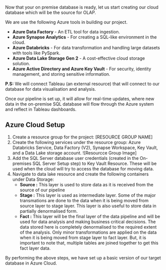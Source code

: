 Now that your on premise database is ready, let us start creating our cloud database which will be the source for OLAP.

We are use the following Azure tools in building our project.

- **Azure Data Factory** - An ETL tool for data ingestion.
- **Azure Synapse Analytics** - For creating a SQL-like environment in the cloud.
- **Azure Databricks** - For data transformation and handling large datasets with tools like PySpark.
- **Azure Data Lake Storage Gen 2** - A cost-effective cloud storage solution.
- **Azure Active Directory and Azure Key Vault** - For security, identity management, and storing sensitive information.


**P.S:** We will connect Tableau (an external resource) that will connect to our database for data visualisation and analysis.

Once our pipeline is set up, it will allow for real-time updates, where new data in the on-premise SQL database will flow through the Azure system and reflect in Tableau dashboards.

## Azure Cloud Setup
1. Create a resource group for the project: [RESOURCE GROUP NAME]
2. Create the following services under the resource group: Azure Databricks Service, Data Factory (V2), Synapse Workspace, Key Vault, and a Data Lake storage account. 
![Resourcce Group Image]
3. Add the SQL Server database user credentials (created in the On-premises SQL Server Setup step) to Key Vault Resource. These will be used when the cloud will try to access the database for moving data.
4. Navigate to data lake resource and create the following containers under Data Storage:
   - **Source :** This layer is used to store data as it is received from the source of our pipeline
   - **Stage :** This layer is used as intermediate layer. Some of the major transmations are done to the data when it is being moved from source layer to stage layer. This layer is also useful to store data in partially denormalised form.
   - **Fact :** This layer will be the final layer of the data pipeline and will be used for data analysis and making business critical decisions. The data stored here is completely denormalised to the required extent of the analysis. Only minor transformations are applied on the data when it is being moved from stage layer to fact layer. But, it is important to note that, multiple tables are joined together to get this fact layer data.
 
By performing the above steps, we have set up a basic version of our target database in Azure Cloud.